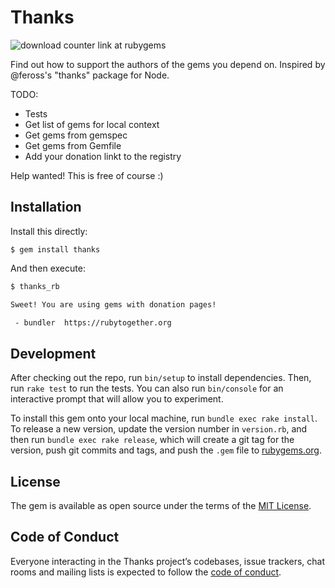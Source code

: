 # Thanks

![download counter link at rubygems](https://img.shields.io/gem/dt/rails.svg)

Find out how to support the authors of the gems you depend on. Inspired by @feross's "thanks" package for Node.

TODO: 

- Tests
- Get list of gems for local context
- Get gems from gemspec
- Get gems from Gemfile
- Add your donation linkt to the registry

Help wanted! This is free of course :)

## Installation

Install this directly:

`$ gem install thanks`

And then execute:

```sh
$ thanks_rb

Sweet! You are using gems with donation pages!

 - bundler	https://rubytogether.org
```

## Development

After checking out the repo, run `bin/setup` to install dependencies. Then, run `rake test` to run the tests. You can also run `bin/console` for an interactive prompt that will allow you to experiment.

To install this gem onto your local machine, run `bundle exec rake install`. To release a new version, update the version number in `version.rb`, and then run `bundle exec rake release`, which will create a git tag for the version, push git commits and tags, and push the `.gem` file to [rubygems.org](https://rubygems.org).

## License

The gem is available as open source under the terms of the [MIT License](http://opensource.org/licenses/MIT).

## Code of Conduct

Everyone interacting in the Thanks project’s codebases, issue trackers, chat rooms and mailing lists is expected to follow the [code of conduct](https://github.com/[USERNAME]/thanks/blob/master/CODE_OF_CONDUCT.md).
